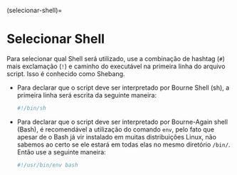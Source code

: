 (selecionar-shell)=
        
# Selecionar Shell

Para selecionar qual Shell será utilizado, use a combinação de hashtag (`#`) mais exclamação (`!`) e caminho do
executável na primeira linha do arquivo script. Isso é conhecido como Shebang.

- Para declarar que o script deve ser interpretado por Bourne Shell (sh), a primeira linha será escrita da seguinte maneira:

  ```sh
  #!/bin/sh
  ```

- Para declarar que o script deve ser interpretado por Bourne-Again shell (Bash), é recomendável a utilização do comando `env`, pelo fato que apesar de o Bash já vir instalado em muitas distribuições Linux, não sabemos ao certo se ele estará em todas elas no mesmo diretório `/bin/`. Então use a seguinte maneira:
  
  ```sh
  #!/usr/bin/env bash
  ```

